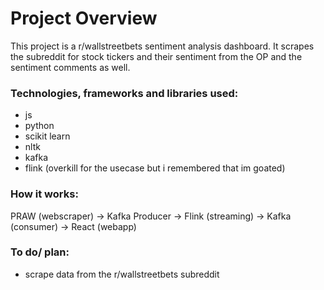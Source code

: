 # Project Overview

This project is a r/wallstreetbets sentiment analysis dashboard. It scrapes the subreddit for stock tickers and their sentiment from the
OP and the sentiment comments as well.

### Technologies, frameworks and libraries used:

- js
- python
- scikit learn
- nltk
- kafka
- flink (overkill for the usecase but i remembered that im goated)

### How it works:

PRAW (webscraper) -> Kafka Producer -> Flink (streaming) -> Kafka (consumer) -> React (webapp)

### To do/ plan:

- scrape data from the r/wallstreetbets subreddit
